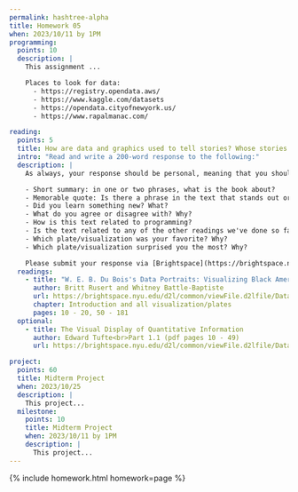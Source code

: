```yaml
---
permalink: hashtree-alpha
title: Homework 05
when: 2023/10/11 by 1PM
programming:
  points: 10
  description: |
    This assignment ...

    Places to look for data:
      - https://registry.opendata.aws/
      - https://www.kaggle.com/datasets
      - https://opendata.cityofnewyork.us/
      - https://www.rapalmanac.com/

reading:
  points: 5
  title: How are data and graphics used to tell stories? Whose stories do they tell?
  intro: "Read and write a 200-word response to the following:"
  description: |
    As always, your response should be personal, meaning that you should be expressing your views and opinions about the text and not just summarizing it. You can use the following rubric to guide your response:

    - Short summary: in one or two phrases, what is the book about?
    - Memorable quote: Is there a phrase in the text that stands out or captures the main idea of the text?
    - Did you learn something new? What?
    - What do you agree or disagree with? Why?
    - How is this text related to programming?
    - Is the text related to any of the other readings we've done so far?
    - Which plate/visualization was your favorite? Why?
    - Which plate/visualization surprised you the most? Why?

    Please submit your response via [Brightspace](https://brightspace.nyu.edu/d2l/home/312200).
  readings:
    - title: "W. E. B. Du Bois's Data Portraits: Visualizing Black America"
      author: Britt Rusert and Whitney Battle-Baptiste
      url: https://brightspace.nyu.edu/d2l/common/viewFile.d2lfile/Database/MTkyMDM2MjQ/battle-baptiste_web-du-bois-data-portraits.pdf?ou=312200
      chapter: Introduction and all visualization/plates
      pages: 10 - 20, 50 - 181
  optional:
    - title: The Visual Display of Quantitative Information
      author: Edward Tufte<br>Part 1.1 (pdf pages 10 - 49)
      url: https://brightspace.nyu.edu/d2l/common/viewFile.d2lfile/Database/MTkyMDM2MjU/tufte_visual-display-quantitative-information.pdf?ou=312200

project:
  points: 60
  title: Midterm Project
  when: 2023/10/25
  description: |
    This project...
  milestone:
    points: 10
    title: Midterm Project
    when: 2023/10/11 by 1PM
    description: |
      This project...
---
```

{% include homework.html homework=page %}
